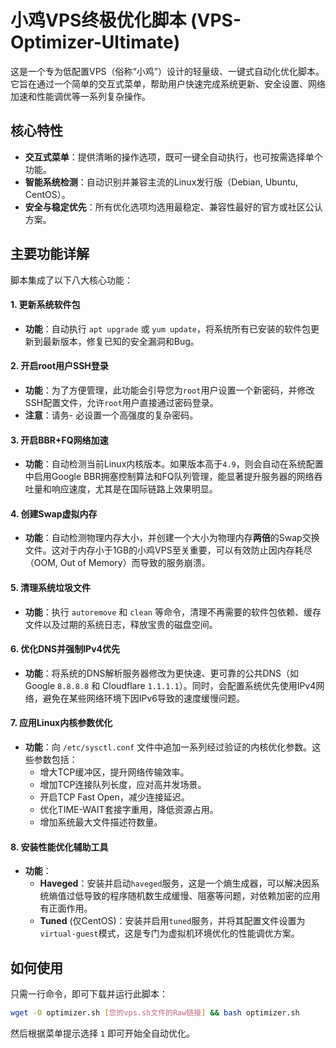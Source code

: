 # 小鸡VPS终极优化脚本 (VPS-Optimizer-Ultimate)

这是一个专为低配置VPS（俗称“小鸡”）设计的轻量级、一键式自动化优化脚本。它旨在通过一个简单的交互式菜单，帮助用户快速完成系统更新、安全设置、网络加速和性能调优等一系列复杂操作。

## 核心特性

- **交互式菜单**：提供清晰的操作选项，既可一键全自动执行，也可按需选择单个功能。
- **智能系统检测**：自动识别并兼容主流的Linux发行版（Debian, Ubuntu, CentOS）。
- **安全与稳定优先**：所有优化选项均选用最稳定、兼容性最好的官方或社区公认方案。

## 主要功能详解

脚本集成了以下八大核心功能：

#### 1. 更新系统软件包
- **功能**：自动执行 `apt upgrade` 或 `yum update`，将系统所有已安装的软件包更新到最新版本，修复已知的安全漏洞和Bug。

#### 2. 开启root用户SSH登录
- **功能**：为了方便管理，此功能会引导您为`root`用户设置一个新密码，并修改SSH配置文件，允许`root`用户直接通过密码登录。
- **注意**：请务- 必设置一个高强度的复杂密码。

#### 3. 开启BBR+FQ网络加速
- **功能**：自动检测当前Linux内核版本。如果版本高于`4.9`，则会自动在系统配置中启用Google BBR拥塞控制算法和FQ队列管理，能显著提升服务器的网络吞吐量和响应速度，尤其是在国际链路上效果明显。

#### 4. 创建Swap虚拟内存
- **功能**：自动检测物理内存大小，并创建一个大小为物理内存**两倍**的Swap交换文件。这对于内存小于1GB的小鸡VPS至关重要，可以有效防止因内存耗尽（OOM, Out of Memory）而导致的服务崩溃。

#### 5. 清理系统垃圾文件
- **功能**：执行 `autoremove` 和 `clean` 等命令，清理不再需要的软件包依赖、缓存文件以及过期的系统日志，释放宝贵的磁盘空间。

#### 6. 优化DNS并强制IPv4优先
- **功能**：将系统的DNS解析服务器修改为更快速、更可靠的公共DNS（如 Google `8.8.8.8` 和 Cloudflare `1.1.1.1`）。同时，会配置系统优先使用IPv4网络，避免在某些网络环境下因IPv6导致的速度缓慢问题。

#### 7. 应用Linux内核参数优化
- **功能**：向 `/etc/sysctl.conf` 文件中追加一系列经过验证的内核优化参数。这些参数包括：
    - 增大TCP缓冲区，提升网络传输效率。
    - 增加TCP连接队列长度，应对高并发场景。
    - 开启TCP Fast Open，减少连接延迟。
    - 优化TIME-WAIT套接字重用，降低资源占用。
    - 增加系统最大文件描述符数量。

#### 8. 安装性能优化辅助工具
- **功能**：
    - **Haveged**：安装并启动`haveged`服务，这是一个熵生成器，可以解决因系统熵值过低导致的程序随机数生成缓慢、阻塞等问题，对依赖加密的应用有正面作用。
    - **Tuned** (仅CentOS)：安装并启用`tuned`服务，并将其配置文件设置为`virtual-guest`模式，这是专门为虚拟机环境优化的性能调优方案。

## 如何使用

只需一行命令，即可下载并运行此脚本：

```bash
wget -O optimizer.sh [您的vps.sh文件的Raw链接] && bash optimizer.sh
```
然后根据菜单提示选择 `1` 即可开始全自动优化。
